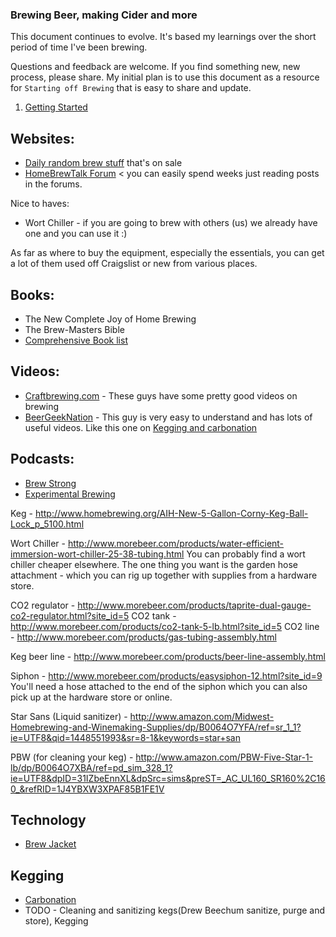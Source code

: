 ### Brewing Beer, making Cider and more

This document continues to evolve. It's based my learnings over the short period
of time I've been brewing.

Questions and feedback are welcome. If you find something new, new process, please share.
My initial plan is to use this document as a resource for `Starting off Brewing`
that is easy to share and update.

1. [Getting Started](https://github.com/jinjorge/beer-brewing/blob/re-org/Getting_Started.md)

## Websites:
- [Daily random brew stuff](http://www.homebrewfinds.com) that's on sale
- [HomeBrewTalk Forum](http://www.homebrewtalk.com/forum.php) < you can easily
spend weeks just reading posts in the forums.

Nice to haves:
- Wort Chiller - if you are going to brew with others (us) we already have one
and you can use it  :)

As far as where to buy the equipment, especially the essentials, you can get a
lot of them used off Craigslist or new from various places.

## Books:
- The New Complete Joy of Home Brewing
- The Brew-Masters Bible
- [Comprehensive Book list](http://www.homebrewfinds.com/the-homebrewers-library)

## Videos:
- [Craftbrewing.com](https://www.youtube.com/user/craftbrewingdotcom) - These guys
have some pretty good videos on brewing
- [BeerGeekNation](https://www.youtube.com/user/BeerGeekNation) - This guy is very easy to understand and has lots of useful videos. Like this one on [Kegging and carbonation](https://www.youtube.com/watch?v=FfPoUCAHtKY)

## Podcasts:
- [Brew Strong](http://www.thebrewingnetwork.com/subscribe-rss/)
- [Experimental Brewing](https://www.experimentalbrew.com/podcast)

Keg - http://www.homebrewing.org/AIH-New-5-Gallon-Corny-Keg-Ball-Lock_p_5100.html

Wort Chiller - http://www.morebeer.com/products/water-efficient-immersion-wort-chiller-25-38-tubing.html
You can probably find a wort chiller cheaper elsewhere. The one thing you want
is the garden hose attachment - which you can rig up together with supplies from a hardware store.

CO2 regulator - http://www.morebeer.com/products/taprite-dual-gauge-co2-regulator.html?site_id=5
CO2 tank - http://www.morebeer.com/products/co2-tank-5-lb.html?site_id=5
CO2 line - http://www.morebeer.com/products/gas-tubing-assembly.html

Keg beer line - http://www.morebeer.com/products/beer-line-assembly.html

Siphon - http://www.morebeer.com/products/easysiphon-12.html?site_id=9
You'll need a hose attached to the end of the siphon which you can also pick up
at the hardware store or online.

Star Sans (Liquid sanitizer) - http://www.amazon.com/Midwest-Homebrewing-and-Winemaking-Supplies/dp/B0064O7YFA/ref=sr_1_1?ie=UTF8&qid=1448551993&sr=8-1&keywords=star+san

PBW (for cleaning your keg) - http://www.amazon.com/PBW-Five-Star-1-lb/dp/B0064O7XBA/ref=pd_sim_328_1?ie=UTF8&dpID=31IZbeEnnXL&dpSrc=sims&preST=_AC_UL160_SR160%2C160_&refRID=1J4YBXW3XPAF85B1FE1V

## Technology
- [Brew Jacket](https://www.brewjacket.com)

## Kegging
 - [Carbonation](http://brulosophy.com/methods/carbonation-methods/)
 - TODO - Cleaning and sanitizing kegs(Drew Beechum sanitize, purge and store), Kegging
 

